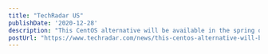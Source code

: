 ```yaml
---
title: "TechRadar US"
publishDate: '2020-12-28'
description: "This CentOS alternative will be available in the spring of 2021"
postUrl: "https://www.techradar.com/news/this-centos-alternative-will-be-available-by-spring-2021"
---
```

